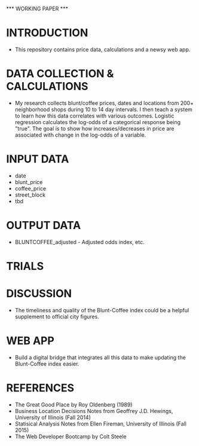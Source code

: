*** WORKING PAPER ***

# INTRODUCTION

* This repository contains price data, calculations and a newsy web app. 

# DATA COLLECTION & CALCULATIONS

* My research collects blunt/coffee prices, dates and locations from 200+ neighborhood shops during 10 to 14 day intervals. I then teach a system to learn how this data correlates with various outcomes. Logistic regression calculates the log-odds of a categorical response being "true".  The goal is to show how increases/decreases in price are associated with change in the log-odds of a variable.

# INPUT DATA 

* date
* blunt_price
* coffee_price
* street_block
* tbd

# OUTPUT DATA

* BLUNTCOFFEE_adjusted - Adjusted odds index, etc.

# TRIALS

# DISCUSSION

* The timeliness and quality of the Blunt-Coffee index could be a helpful supplement to official city figures.

# WEB APP

* Build a digital bridge that integrates all this data to make updating the Blunt-Coffee index easier.

# REFERENCES

* The Great Good Place by Roy Oldenberg (1989)
* Business Location Decisions Notes from Geoffrey J.D. Hewings, University of Illinois (Fall 2014)
* Statisical Analysis Notes from Ellen Fireman, University of Illinois (Fall 2015)
* The Web Developer Bootcamp by Colt Steele 

